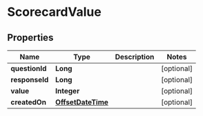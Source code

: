 # ScorecardValue

## Properties
Name | Type | Description | Notes
------------ | ------------- | ------------- | -------------
**questionId** | **Long** |  |  [optional]
**responseId** | **Long** |  |  [optional]
**value** | **Integer** |  |  [optional]
**createdOn** | [**OffsetDateTime**](OffsetDateTime.md) |  |  [optional]
